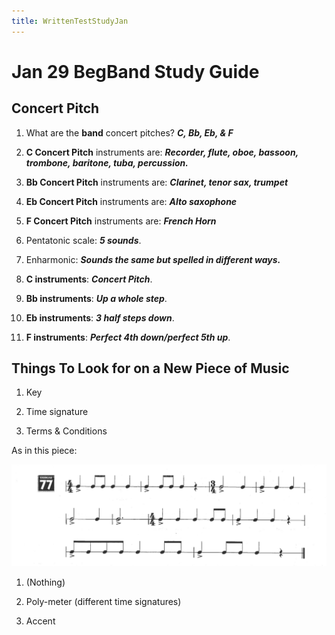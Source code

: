 ```yaml
---
title: WrittenTestStudyJan
---
```


# Jan 29 BegBand Study Guide

## Concert Pitch

1. What are the **band** concert pitches? ***C, Bb, Eb, & F***

2. **C Concert Pitch** instruments are: ***Recorder, flute, oboe, bassoon, trombone, baritone, tuba, percussion.***

3. **Bb Concert Pitch** instruments are: ***Clarinet, tenor sax, trumpet***

4. **Eb Concert Pitch** instruments are: ***Alto saxophone***

5. **F Concert Pitch** instruments are: ***French Horn***

6. Pentatonic scale: ***5 sounds***.

7. Enharmonic: ***Sounds the same but spelled in different ways.***

8. **C instruments**: ***Concert Pitch***.

9. **Bb instruments**: ***Up a whole step***.

10. **Eb instruments**: ***3 half steps down***.

11. **F instruments**: ***Perfect 4th down/perfect 5th up***.

## Things To Look for on a New Piece of Music

1. Key

2. Time signature

3. Terms & Conditions

As in this piece:

![Exercise 77](<Screenshot 2025-01-28 at 16.08.33.png>)
1. (Nothing)

2. Poly-meter (different time signatures)

3. Accent